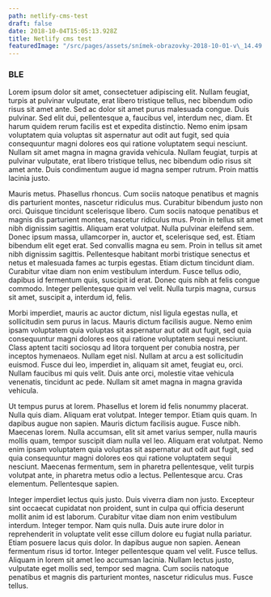 ```yaml
---
path: netlify-cms-test
draft: false
date: 2018-10-04T15:05:13.928Z
title: Netlify cms test
featuredImage: "/src/pages/assets/snímek-obrazovky-2018-10-01-v\_14.49.57.png"
---
```

### BLE

Lorem ipsum dolor sit amet, consectetuer adipiscing elit. Nullam feugiat, turpis at pulvinar vulputate, erat libero tristique tellus, nec bibendum odio risus sit amet ante. Sed ac dolor sit amet purus malesuada congue. Duis pulvinar. Sed elit dui, pellentesque a, faucibus vel, interdum nec, diam. Et harum quidem rerum facilis est et expedita distinctio. Nemo enim ipsam voluptatem quia voluptas sit aspernatur aut odit aut fugit, sed quia consequuntur magni dolores eos qui ratione voluptatem sequi nesciunt. Nullam sit amet magna in magna gravida vehicula. Nullam feugiat, turpis at pulvinar vulputate, erat libero tristique tellus, nec bibendum odio risus sit amet ante. Duis condimentum augue id magna semper rutrum. Proin mattis lacinia justo.

Mauris metus. Phasellus rhoncus. Cum sociis natoque penatibus et magnis dis parturient montes, nascetur ridiculus mus. Curabitur bibendum justo non orci. Quisque tincidunt scelerisque libero. Cum sociis natoque penatibus et magnis dis parturient montes, nascetur ridiculus mus. Proin in tellus sit amet nibh dignissim sagittis. Aliquam erat volutpat. Nulla pulvinar eleifend sem. Donec ipsum massa, ullamcorper in, auctor et, scelerisque sed, est. Etiam bibendum elit eget erat. Sed convallis magna eu sem. Proin in tellus sit amet nibh dignissim sagittis. Pellentesque habitant morbi tristique senectus et netus et malesuada fames ac turpis egestas. Etiam dictum tincidunt diam. Curabitur vitae diam non enim vestibulum interdum. Fusce tellus odio, dapibus id fermentum quis, suscipit id erat. Donec quis nibh at felis congue commodo. Integer pellentesque quam vel velit. Nulla turpis magna, cursus sit amet, suscipit a, interdum id, felis.

Morbi imperdiet, mauris ac auctor dictum, nisl ligula egestas nulla, et sollicitudin sem purus in lacus. Mauris dictum facilisis augue. Nemo enim ipsam voluptatem quia voluptas sit aspernatur aut odit aut fugit, sed quia consequuntur magni dolores eos qui ratione voluptatem sequi nesciunt. Class aptent taciti sociosqu ad litora torquent per conubia nostra, per inceptos hymenaeos. Nullam eget nisl. Nullam at arcu a est sollicitudin euismod. Fusce dui leo, imperdiet in, aliquam sit amet, feugiat eu, orci. Nullam faucibus mi quis velit. Duis ante orci, molestie vitae vehicula venenatis, tincidunt ac pede. Nullam sit amet magna in magna gravida vehicula.

Ut tempus purus at lorem. Phasellus et lorem id felis nonummy placerat. Nulla quis diam. Aliquam erat volutpat. Integer tempor. Etiam quis quam. In dapibus augue non sapien. Mauris dictum facilisis augue. Fusce nibh. Maecenas lorem. Nulla accumsan, elit sit amet varius semper, nulla mauris mollis quam, tempor suscipit diam nulla vel leo. Aliquam erat volutpat. Nemo enim ipsam voluptatem quia voluptas sit aspernatur aut odit aut fugit, sed quia consequuntur magni dolores eos qui ratione voluptatem sequi nesciunt. Maecenas fermentum, sem in pharetra pellentesque, velit turpis volutpat ante, in pharetra metus odio a lectus. Pellentesque arcu. Cras elementum. Pellentesque sapien.

Integer imperdiet lectus quis justo. Duis viverra diam non justo. Excepteur sint occaecat cupidatat non proident, sunt in culpa qui officia deserunt mollit anim id est laborum. Curabitur vitae diam non enim vestibulum interdum. Integer tempor. Nam quis nulla. Duis aute irure dolor in reprehenderit in voluptate velit esse cillum dolore eu fugiat nulla pariatur. Etiam posuere lacus quis dolor. In dapibus augue non sapien. Aenean fermentum risus id tortor. Integer pellentesque quam vel velit. Fusce tellus. Aliquam in lorem sit amet leo accumsan lacinia. Nullam lectus justo, vulputate eget mollis sed, tempor sed magna. Cum sociis natoque penatibus et magnis dis parturient montes, nascetur ridiculus mus. Fusce tellus.
